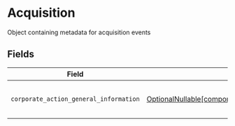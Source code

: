 # Acquisition

Object containing metadata for acquisition events


## Fields

| Field                                                                                                                          | Type                                                                                                                           | Required                                                                                                                       | Description                                                                                                                    |
| ------------------------------------------------------------------------------------------------------------------------------ | ------------------------------------------------------------------------------------------------------------------------------ | ------------------------------------------------------------------------------------------------------------------------------ | ------------------------------------------------------------------------------------------------------------------------------ |
| `corporate_action_general_information`                                                                                         | [OptionalNullable[components.CorporateActionGeneralInformation]](../../models/components/corporateactiongeneralinformation.md) | :heavy_minus_sign:                                                                                                             | Common fields for corporate actions                                                                                            |